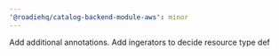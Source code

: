 ```yaml
---
'@roadiehq/catalog-backend-module-aws': minor
---
```


Add additional annotations. Add ingerators to decide resource type def
